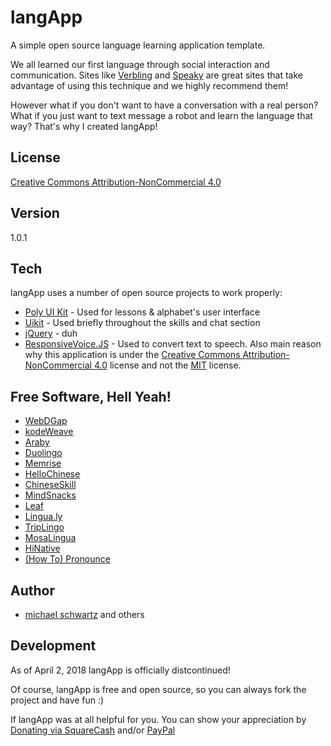 # langApp
A simple open source language learning application template.

We all learned our first language through social interaction and communication. Sites like [Verbling](https://www.verbling.com/community) and [Speaky](https://www.speaky.com/) are great sites that take advantage of using this technique and we highly recommend them!

However what if you don't want to have a conversation with a real person? What if you just want to text message a robot and learn the language that way? That's why I created langApp!

License
-------------

[Creative Commons Attribution-NonCommercial 4.0](https://github.com/michaelsboost/langApp/blob/gh-pages/LICENSE.md)

Version
-------------

1.0.1


Tech
-------------

langApp uses a number of open source projects to work properly:

* [Poly UI Kit](https://github.com/Guilh/Poly) - Used for lessons & alphabet's user interface 
* [Uikit](https://getuikit.com) - Used briefly throughout the skills and chat section
* [jQuery](http://jquery.com/) - duh
* [ResponsiveVoice.JS](https://responsivevoice.org/) - Used to convert text to speech. Also main reason why this application is under the [Creative Commons Attribution-NonCommercial 4.0](https://github.com/michaelsboost/langApp/blob/gh-pages/LICENSE.md) license and not the [MIT](https://opensource.org/licenses/MIT) license.

Free Software, Hell Yeah!
-------------

- [WebDGap](https://michaelsboost.github.io/WebDGap/)
- [kodeWeave](https://michaelsboost.github.io/kodeWeave/)
- [Araby](https://itunes.apple.com/us/app/learn-arabic-language-with-araby/id1070554896?mt=8)
- [Duolingo](https://duolingo.com/)
- [Memrise](https://memrise.com/)
- [HelloChinese](http://www.hellochinese.cc/)
- [ChineseSkill](http://www.chinese-skill.com/cs.html)
- [MindSnacks](https://www.mindsnacks.com/)
- [Leaf](https://www.leaf.how/)
- [Lingua.ly](https://webapp.lingua.ly/)
- [TripLingo](http://www.triplingo.com/)
- [MosaLingua](https://ees6.app.link/lifes)
- [HiNative](https://hinative.com/)
- [(How To) Pronounce](http://howtopronounce.dafterapps.com/)

Author
-------------

- [michael schwartz](http://michaelsboost.github.io/) and others

Development
-------------

As of April 2, 2018 langApp is officially distcontinued!

Of course, langApp is free and open source, so you can always fork the project and have fun :)

If langApp was at all helpful for you. You can show your appreciation by [Donating via SquareCash](https://cash.me/$michaelsboost) and/or [PayPal](https://www.paypal.me/mikethedj4)
